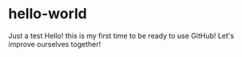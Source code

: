 # hello-world
Just a test
Hello! this is my first time to be ready to use GitHub! 
Let's improve ourselves together!
